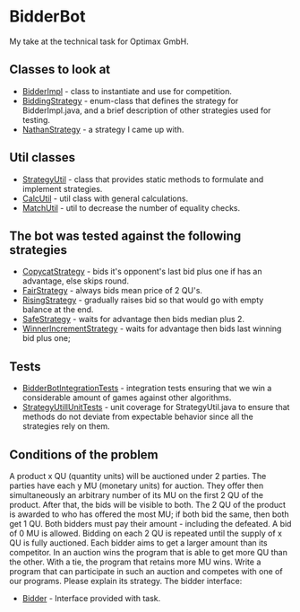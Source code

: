 # BidderBot
My take at the technical task for Optimax GmbH.

## Classes to look at
* [BidderImpl](src/main/java/com/nathan22177/BidderBot/auction/bidder/BidderImpl.java) - class to instantiate and use for competition.
* [BiddingStrategy](src/main/java/com/nathan22177/BidderBot/auction/enums/BiddingStrategy.java) - enum-class that defines the strategy for BidderImpl.java, and a brief description of other strategies used for testing.
* [NathanStrategy](src/main/java/com/nathan22177/BidderBot/auction/strategies/NathanStrategy.java) - a strategy I came up with.

## Util classes
* [StrategyUtil](src/main/java/com/nathan22177/BidderBot/auction/util/StrategyUtil.java) - class that provides static methods to formulate and implement strategies.
* [CalcUtil](src/main/java/com/nathan22177/BidderBot/auction/util/CalcUtil.java) - util class with general calculations.
* [MatchUtil](src/main/java/com/nathan22177/BidderBot/auction/util/MatchUtil.java) - util to decrease the number of equality checks.

## The bot was tested against the following strategies
* [CopycatStrategy](src/main/java/com/nathan22177/BidderBot/auction/strategies/CopycatStrategy.java) - bids it's opponent's last bid plus one if has an advantage, else skips round.
* [FairStrategy](src/main/java/com/nathan22177/BidderBot/auction/strategies/FairStrategy.java) - always bids mean price of 2 QU's.
* [RisingStrategy](src/main/java/com/nathan22177/BidderBot/auction/strategies/RisingStrategy.java) - gradually raises bid so that would go with empty balance at the end.
* [SafeStrategy](src/main/java/com/nathan22177/BidderBot/auction/strategies/SafeStrategy.java) - waits for advantage then bids median plus 2.
* [WinnerIncrementStrategy](src/main/java/com/nathan22177/BidderBot/auction/strategies/WinnerIncrementStrategy.java) - waits for advantage then bids last winning bid plus one;

## Tests
* [BidderBotIntegrationTests](src/test/java/com/nathan22177/BidderBot/BidderBotIntegrationTests.java) - integration tests ensuring that we win a considerable amount of games against other algorithms.
* [StrategyUtillUnitTests](src/test/java/com/nathan22177/BidderBot/StrategyUtillUnitTests.java) - unit coverage for StrategyUtil.java to ensure that methods do not deviate from expectable behavior since all the strategies rely on them.

## Conditions of the problem
A product x QU (quantity units) will be auctioned under 2 parties. The parties have each y MU (monetary units) for auction. They offer then simultaneously an arbitrary number of its MU on the first 2 QU of the product. After that, the bids will be visible to both. The 2 QU of the product is awarded to who has offered the most MU; if both bid the same, then both get 1 QU. Both bidders must pay their amount - including the defeated. A bid of 0 MU is allowed. Bidding on each 2 QU is repeated until the supply of x QU is fully auctioned. Each bidder aims to get a larger amount than its competitor.
In an auction wins the program that is able to get more QU than the other. With a tie, the program that retains more MU wins. Write a program that can participate in such an auction and competes with one of our programs. Please explain its strategy.
The bidder interface:
* [Bidder](src/main/java/com/nathan22177/BidderBot/auction/bidder/Bidder.java) - Interface provided with task.
